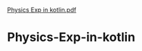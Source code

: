 [Physics Exp in kotlin.pdf](https://github.com/ms0208/Physics-Exp-in-kotlin/files/9484081/Physics.Exp.in.kotlin.pdf)
# Physics-Exp-in-kotlin
